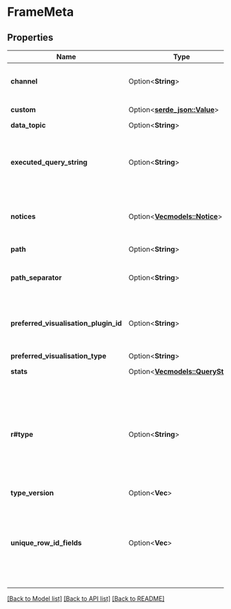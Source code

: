 # FrameMeta

## Properties

Name | Type | Description | Notes
------------ | ------------- | ------------- | -------------
**channel** | Option<**String**> | Channel is the path to a stream in grafana live that has real-time updates for this data. | [optional]
**custom** | Option<[**serde_json::Value**](.md)> | Custom datasource specific values. | [optional]
**data_topic** | Option<**String**> | nolint:revive | [optional]
**executed_query_string** | Option<**String**> | ExecutedQueryString is the raw query sent to the underlying system. All macros and templating have been applied.  When metadata contains this value, it will be shown in the query inspector. | [optional]
**notices** | Option<[**Vec<models::Notice>**](Notice.md)> | Notices provide additional information about the data in the Frame that Grafana can display to the user in the user interface. | [optional]
**path** | Option<**String**> | Path is a browsable path on the datasource. | [optional]
**path_separator** | Option<**String**> | PathSeparator defines the separator pattern to decode a hierarchy. The default separator is '/'. | [optional]
**preferred_visualisation_plugin_id** | Option<**String**> | PreferredVisualizationPluginId sets the panel plugin id to use to render the data when using Explore. If the plugin cannot be found will fall back to PreferredVisualization. | [optional]
**preferred_visualisation_type** | Option<**String**> |  | [optional]
**stats** | Option<[**Vec<models::QueryStat>**](QueryStat.md)> | Stats is an array of query result statistics. | [optional]
**r#type** | Option<**String**> | A FrameType string, when present in a frame's metadata, asserts that the frame's structure conforms to the FrameType's specification. This property is currently optional, so FrameType may be FrameTypeUnknown even if the properties of the Frame correspond to a defined FrameType. +enum | [optional]
**type_version** | Option<**Vec<i32>**> |  | [optional]
**unique_row_id_fields** | Option<**Vec<i64>**> | Array of field indices which values create a unique id for each row. Ideally this should be globally unique ID but that isn't guarantied. Should help with keeping track and deduplicating rows in visualizations, especially with streaming data with frequent updates. | [optional]

[[Back to Model list]](../README.md#documentation-for-models) [[Back to API list]](../README.md#documentation-for-api-endpoints) [[Back to README]](../README.md)


